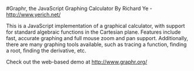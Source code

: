 #Graphr, the JavaScript Graphing Calculator
By Richard Ye - http://www.yerich.net/

This is a JavaScript implementation of a graphical calculator, with support for
standard algebraic functions in the Cartesian plane. Features include fast, accurate
graphing and full mouse zoom and pan support. Additionally, there are many graphing
tools available, such as tracing a function, finding a root, finding the derivative, etc.

Check out the web-based demo at http://www.graphr.org/